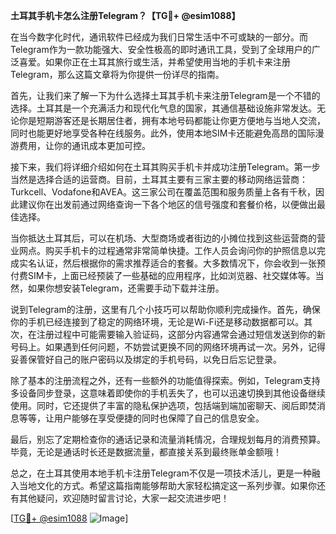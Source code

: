 **土耳其手机卡怎么注册Telegram？【TG💪+ @esim1088】**

在当今数字化时代，通讯软件已经成为我们日常生活中不可或缺的一部分。而Telegram作为一款功能强大、安全性极高的即时通讯工具，受到了全球用户的广泛喜爱。如果你正在土耳其旅行或生活，并希望使用当地的手机卡来注册Telegram，那么这篇文章将为你提供一份详尽的指南。

首先，让我们来了解一下为什么选择土耳其手机卡来注册Telegram是一个不错的选择。土耳其是一个充满活力和现代化气息的国家，其通信基础设施非常发达。无论你是短期游客还是长期居住者，拥有本地号码都能让你更方便地与当地人交流，同时也能更好地享受各种在线服务。此外，使用本地SIM卡还能避免高昂的国际漫游费用，让你的通讯成本更加可控。

接下来，我们将详细介绍如何在土耳其购买手机卡并成功注册Telegram。第一步当然是选择合适的运营商。目前，土耳其主要有三家主要的移动网络运营商：Turkcell、Vodafone和AVEA。这三家公司在覆盖范围和服务质量上各有千秋，因此建议你在出发前通过网络查询一下各个地区的信号强度和套餐价格，以便做出最佳选择。

当你抵达土耳其后，可以在机场、大型商场或者街边的小摊位找到这些运营商的营业网点。购买手机卡的过程通常非常简单快捷。工作人员会询问你的护照信息以完成实名认证，然后根据你的需求推荐适合的套餐。大多数情况下，你会收到一张预付费SIM卡，上面已经预装了一些基础的应用程序，比如浏览器、社交媒体等。当然，如果你想安装Telegram，还需要手动下载并注册。

说到Telegram的注册，这里有几个小技巧可以帮助你顺利完成操作。首先，确保你的手机已经连接到了稳定的网络环境，无论是Wi-Fi还是移动数据都可以。其次，在注册过程中可能需要输入验证码，这部分内容通常会通过短信发送到你的新号码上。如果遇到任何问题，不妨尝试更换不同的网络环境再试一次。另外，记得妥善保管好自己的账户密码以及绑定的手机号码，以免日后忘记登录。

除了基本的注册流程之外，还有一些额外的功能值得探索。例如，Telegram支持多设备同步登录，这意味着即使你的手机丢失了，也可以迅速切换到其他设备继续使用。同时，它还提供了丰富的隐私保护选项，包括端到端加密聊天、阅后即焚消息等等，让用户能够在享受便捷的同时也保障了自己的信息安全。

最后，别忘了定期检查你的通话记录和流量消耗情况，合理规划每月的消费预算。毕竟，无论是通话时长还是数据流量，都直接关系到最终账单金额哦！

总之，在土耳其使用本地手机卡注册Telegram不仅是一项技术活儿，更是一种融入当地文化的方式。希望这篇指南能够帮助大家轻松搞定这一系列步骤。如果你还有其他疑问，欢迎随时留言讨论，大家一起交流进步吧！

[[TG💪+ @esim1088](https://t.me/s/esim1088) ![Image](https://i.postimg.cc/4NQfJmqS/Snipaste-2025-05-13-00-14-12.png)]